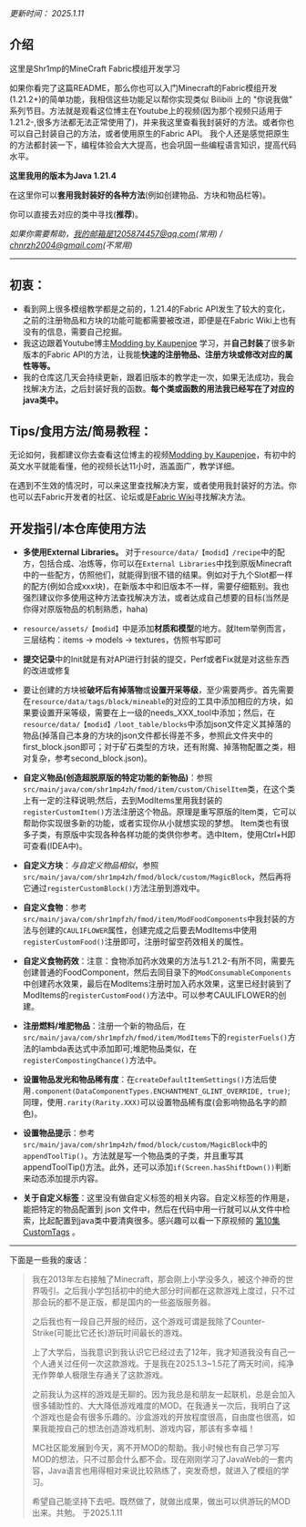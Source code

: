 *更新时间： 2025.1.11*

## 介绍

这里是Shr1mp的MineCraft Fabric模组开发学习

如果你看完了这篇README，那么你也可以入门Minecraft的Fabric模组开发(1.21.2+)的简单功能，我相信这些功能足以帮你实现类似 Bilibili 上的 "你说我做" 系列节目。方法就是观看这位博主在Youtube上的视频(因为那个视频只适用于1.21.2-,很多方法都无法正常使用了)，并来我这里查看我封装好的方法。或者你也可以自己封装自己的方法，或者使用原生的Fabric API。
我个人还是感觉把原生的方法都封装一下，编程体验会大大提高，也会巩固一些编程语言知识，提高代码水平。

**这里我用的版本为Java 1.21.4**

在这里你可以**套用我封装好的各种方法**(例如创建物品、方块和物品栏等)。

你可以直接去对应的类中寻找(**推荐**)。

_如果你需要帮助，我的邮箱是1205874457@qq.com(常用) / chnrzh2004@gmail.com(不常用)_ 

---

## 初衷：

* 看到网上很多模组教学都是之前的，1.21.4的Fabric API发生了较大的变化，之前的注册物品和方块的功能可能都需要被改进，即便是在Fabric Wiki上也有没有的信息，需要自己挖掘。
* 我这边跟着Youtube博主[Modding by Kaupenjoe](https://www.youtube.com/@ModdingByKaupenjoe) 学习，并**自己封装**了很多新版本的Fabric API的方法，让我能**快速的注册物品、注册方块或修改对应的属性等等。**
* 我的仓库这几天会持续更新，跟着旧版本的教学走一次，如果无法成功，我会找解决方法，之后封装好我的函数。**每个类或函数的用法我已经写在了对应的java类中。**


## Tips/食用方法/简易教程：

无论如何，我都建议你去查看这位博主的视频[Modding by Kaupenjoe](https://www.youtube.com/@ModdingByKaupenjoe)，有初中的英文水平就能看懂，他的视频长达11小时，涵盖面广，教学详细。

在遇到不生效的情况时，可以来这里查找解决方案，或者使用我封装好的方法。你也可以去Fabric开发者的社区、论坛或是[Fabric Wiki](https://wiki.fabricmc.net/start)寻找解决方法。

开发指引/本仓库使用方法 
---
* **多使用External Libraries。**
对于`resource/data/【modid】/recipe`中的配方，包括合成、冶炼等，你可以在`External Libraries`中找到原版Minecraft中的一些配方，仿照他们，就能得到很不错的结果。例如对于九个Slot都一样的配方(例如合成xxx块)，在新版本中和旧版本不一样，需要仔细甄别。我也强烈建议你多使用这种方法查找解决方法，或者达成自己想要的目标(当然是你得对原版物品的机制熟悉，haha)


* `resource/assets/【modid】`中是添加**材质和模型**的地方。就Item举例而言，三层结构：items -> models -> textures，仿照书写即可


* **提交记录**中的Init就是有对API进行封装的提交，Perf或者Fix就是对这些东西的改进或修复


* 要让创建的方块被**破坏后有掉落物**或**设置开采等级**，至少需要两步。首先需要在`resource/data/tags/block/mineable`的对应的工具中添加相应的方块，如果要设置开采等级，需要在上一级的needs_XXX_tool中添加；然后，在`resource/data/【modid】/loot_table/blocks`中添加json文件定义其掉落的物品(掉落自己本身的方块的json文件都长得差不多，参照此文件夹中的first_block.json即可；对于矿石类型的方块，还有附魔、掉落物配置之类，相对复杂，参考second_block.json)。


* **自定义物品(创造超脱原版的特定功能的新物品)**：参照`src/main/java/com/shr1mp4zh/fmod/item/custom/ChiselItem`类，在这个类上有一定的注释说明;然后，去到ModItems里用我封装的`registerCustomItem()`方法注册这个物品。原理是重写原版的Item类，它可以帮助你实现很多新的功能，或者实现你从小就想实现的梦想。
 Item类也有很多子类，有原版中实现各种各样功能的类供你参考。选中Item，使用Ctrl+H即可查看(IDEA中)。


* **自定义方块**：_与自定义物品相似_，参照`src/main/java/com/shr1mp4zh/fmod/block/custom/MagicBlock`，然后再将它通过`registerCustomBlock()`方法注册到游戏中。


* **自定义食物**：参考`src/main/java/com/shr1mpfzh/fmod/item/ModFoodComponents`中我封装的方法与创建的`CAULIFLOWER`属性，创建完成之后要去ModItems中使用`registerCustomFood()`注册即可，注册时留空药效相关的属性。

* **自定义食物药效**：注意：食物添加药水效果的方法与1.21.2-有所不同，需要先创建普通的FoodComponent，然后去同目录下的`ModConsumableComponents`中创建药水效果，最后在ModItems注册时加入药水效果，这里已经封装到了ModItems的`registerCustomFood()`方法中。可以参考CAULIFLOWER的创建。


* **注册燃料/堆肥物品**：注册一个新的物品后，在`src/main/java/com/shr1mpfzh/fmod/item/ModItems`下的`registerFuels()`方法的lambda表达式中添加即可;堆肥物品类似，在`registerCompostingChance()`方法中。


* **设置物品发光和物品稀有度**：在`createDefaultItemSettings()`方法后使用`.component(DataComponentTypes.ENCHANTMENT_GLINT_OVERRIDE, true)`;同理，使用`.rarity(Rarity.XXX)`可以设置物品稀有度(会影响物品名字的颜色)。


* **设置物品提示**：参考`src/main/java/com/shr1mp4zh/fmod/block/custom/MagicBlock`中的`appendToolTip()`。方法就是写一个物品类的子类，并且重写其appendToolTip()方法。此外，还可以添加`if(Screen.hasShiftDown())`判断来动态添加提示内容。


* **关于自定义标签**：这里没有做自定义标签的相关内容。自定义标签的作用是，能把特定的物品配置到 json 文件中，然后在代码中用一行就可以从文件中检索，比起配置到java类中要清爽很多。感兴趣可以看一下原视频的 [第10集 CustomTags](https://www.youtube.com/watch?v=lVpV3B3yFsg) 。




---

下面是一些我的废话：

> 我在2013年左右接触了Minecraft，那会刚上小学没多久，被这个神奇的世界吸引。之后我小学包括初中的绝大部分时间都在这款游戏上度过，只不过那会玩的都不是正版，都是国内的一些盗版服务器。
> 
> 之后我也有一段自己开服的经历，这个游戏可谓是我除了Counter-Strike(可能比它还长)游玩时间最长的游戏。
> 
> 上了大学后，当我意识到我认识它已经过去了12年，我才知道我没有自己一个人通关过任何一次这款游戏。于是我在2025.1.3~1.5花了两天时间，纯净无作弊单人极限生存通关了这款游戏。
> 
> 之前我认为这样的游戏是无聊的。因为我总是和朋友一起联机，总是会加入很多辅助性的、大大降低游戏难度的MOD。在我通关一次后，我明白了这个游戏也是会有很多乐趣的。沙盒游戏的开放程度很高，自由度也很高，如果我能按自己的想法创造游戏机制、游戏内容，那该有多幸福！
> 
> MC社区能发展到今天，离不开MOD的帮助。我小时候也有自己学习写MOD的想法，只不过那会什么都不会。现在刚刚学习了JavaWeb的一套内容，Java语言也用得相对来说比较熟练了，突发奇想，就进入了模组的学习。
> 
> 希望自己能坚持下去吧。既然做了，就做出成果，做出可以供游玩的MOD出来。共勉。 于2025.1.11
